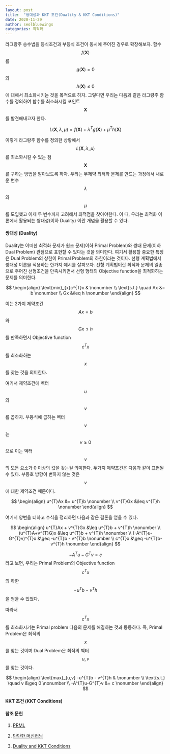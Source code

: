 ```yaml
---
layout: post
title:  "쌍대성과 KKT 조건(Duality & KKT Conditions)"
date: 2020-11-29
author: seolbluewings
categories: 최적화
---
```


라그랑주 승수법을 등식조건과 부등식 조건이 동시에 주어진 경우로 확장해보자. 함수 $$f(\mathbf{X})$$를 $$g(\mathbf{X})=0$$와 $$h(\mathbf{X})\leq 0$$ 에 대해서 최소화시키는 것을 목적으로 하자. 그렇다면 우리는 다음과 같은 라그랑주 함수를 정의하여 함수를 최소화시킬 포인트 $$\mathbf{X}$$를 발견해내고자 한다.

$$
L(\mathbf{X},\lambda,\mu) = f(\mathbf{X})+\lambda^{T}g(\mathbf{X})+\mu^{T}h(\mathbf{X})
$$

이렇게 라그랑주 함수를 정의한 상황에서 $$L(\mathbf{X},\lambda,\mu)$$ 를 최소화시킬 수 있는 점 $$\mathbf{X}$$를 구하는 방법을 알아보도록 하자. 우리는 무제약 최적화 문제를 만드는 과정에서 새로운 변수 $$\lambda$$와 $$\mu$$를 도입했고 이제 두 변수까지 고려해서 최적점을 찾아야한다. 이 때, 우리는 최적화 이론에서 활용되는 쌍대성(이하 Duality) 이란 개념을 활용할 수 있다.

#### 쌍대성 (Duality)

Duality는 어떠한 최적화 문제가 원초 문제(이하 Primal Problem)와 쌍대 문제(이하 Dual Problem) 관점으로 표현할 수 있다는 것을 의미한다. 여기서 활용할 중요한 특징은 Dual Problem의 상한이 Primal Problem의 하한이라는 것이다. 선형 계획법에서 쌍대성 이론을 적용하는 한가지 예시를 살펴보자. 선형 계획법이란 최적화 문제의 일종으로 주어진 선형조건을 만족시키면서 선형 형태의 Objective function을 최적화하는 문제를 의미한다.

$$
\begin{align}
	\text{min}_{x}c^{T}x & \nonumber \\
    \text{s.t.} \quad Ax &= b \nonumber \\
    Gx &\leq h \nonumber
\end{align}
$$

이는 2가지 제약조건 $$Ax=b$$와 $$Gx \leq h$$를 만족하면서 Objective function $$c^{T}x$$ 를 최소화하는 $$x$$를 찾는 것을 의미한다.

여기서 제약조건에 벡터 $$u$$와 $$v$$를 곱하자. 부등식에 곱하는 벡터 $$v$$는 $$v \geq 0$$으로 이는 벡터 $$v$$의 모든 요소가 0 이상의 값을 갖는걸 의미한다. 두가지 제약조건은 다음과 같이 표현될 수 있다. 부등호 방향이 변하지 않는 것은 $$v$$에 대한 제약조건 때문이다. 

$$
\begin{align}
u^{T}Ax &= u^{T}b \nonumber \\
v^{T}Gx &\leq v^{T}h \nonumber
\end{align}
$$

여기서 양변을 더하고 수식을 정리하면 다음과 같은 결론을 얻을 수 있다.

$$
\begin{align}
	u^{T}Ax + v^{T}Gx &\leq u^{T}b + v^{T}h \nonumber \\
    (u^{T}A+v^{T}G)x &\leq u^{T}b + v^{T}h \nonumber \\
    (-A^{T}u-G^{T}v)^{T}x &\geq -u^{T}b - v^{T}b \nonumber \\
    c^{T}x &\geq -u^{T}b-v^{T}h \nonumber
\end{align}
$$

$$-A^{T}u-G^{T}v = c$$ 라고 보면, 우리는 Primal Problem의 Objective function $$c^{T}x$$의 하한 $$-u^{T}b-v^{T}h $$ 을 얻을 수 있었다.

따라서 $$c^{T}x$$를 최소화시키는 Primal problem 다음의 문제를 해결하는 것과 동등하다. 즉, Primal Problem은 최적의 $$x$$를 찾는 것이며 Dual Problem은 최적의 벡터 $$u,v$$를 찾는 것이다.

$$
\begin{align}
	\text{max}_{u,v} -u^{T}b - v^{T}h & \nonumber \\
    \text{s.t.} \quad v &\geq 0 \nonumber \\
    -A^{T}u-G^{T}v &= c \nonumber
\end{align}
$$



#### KKT 조건 (KKT Conditions)



#### 참조 문헌
1. [PRML](http://users.isr.ist.utl.pt/~wurmd/Livros/school/Bishop%20-%20Pattern%20Recognition%20And%20Machine%20Learning%20-%20Springer%20%202006.pdf) <br>

2. [단단한 머신러닝](http://www.yes24.com/Product/Goods/88440860)

3. [Duality and KKT Conditions](http://fourier.eng.hmc.edu/e176/lectures/ch3/node15.html)
